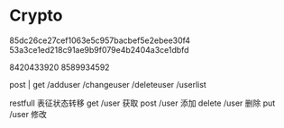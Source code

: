 # Crypto

85dc26ce27cef1063e5c957bacbef5e2ebee30f4
53a3ce1ed218c91ae9b9f079e4b2404a3ce1dbfd

8420433920
8589934592

post | get
/adduser
/changeuser
/deleteuser
/userlist


restfull 表征状态转移
get    /user   获取
post   /user   添加
delete /user   删除
put    /user   修改